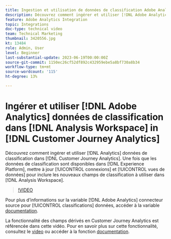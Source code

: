 ```yaml
---
title: Ingestion et utilisation de données de classification Adobe Analytics
description: Découvrez comment ingérer et utiliser [!DNL Adobe Analytics] données de classification dans [!DNL Customer Journey Analytics].
feature: Adobe Analytics Integration
topic: Integrations
doc-type: technical video
team: Technical Marketing
thumbnail: 3420556.jpg
kt: 13484
role: Admin, User
level: Beginner
last-substantial-update: 2023-06-19T00:00:00Z
source-git-commit: 1150ec26cf52df892c432959ebe5a8bf730a8b34
workflow-type: tm+mt
source-wordcount: '115'
ht-degree: 13%

---
```


# Ingérer et utiliser [!DNL Adobe Analytics] données de classification dans [!DNL Analysis Workspace] in [!DNL Customer Journey Analytics]

Découvrez comment ingérer et utiliser [!DNL Analytics] données de classification dans [!DNL Customer Journey Analytics]. Une fois que les données de classification sont disponibles dans [!DNL Experience Platform], mettre à jour [!UICONTROL connexions] et [!UICONTROL vues de données] pour inclure les nouveaux champs de classification à utiliser dans [!DNL Analysis Workspace]. 

>[!VIDEO](https://video.tv.adobe.com/v/3420556/?quality=12&learn=on)

Pour plus d’informations sur la variable [!DNL Adobe Analytics] connecteur source pour [!UICONTROL classifications] données, accéder à la variable [documentation](https://experienceleague.adobe.com/docs/experience-platform/sources/ui-tutorials/create/adobe-applications/classifications.html?lang=fr).

La fonctionnalité des champs dérivés en Customer Journey Analytics est référencée dans cette vidéo. Pour en savoir plus sur cette fonctionnalité, consultez le [video](https://experienceleague.adobe.com/docs/customer-journey-analytics-learn/tutorials/data-views/derived-fields-in-cja.html) ou accéder à la fonction [documentation](https://experienceleague.adobe.com/docs/analytics-platform/using/cja-dataviews/derived-fields.html?lang=fr).

